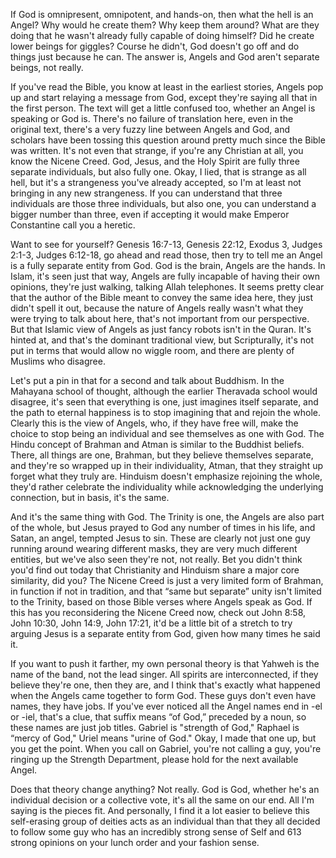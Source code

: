 If God is omnipresent, omnipotent, and hands-on, then what the hell is an Angel? Why would he create them? Why keep them around? What are they doing that he wasn't already fully capable of doing himself? Did he create lower beings for giggles? Course he didn't, God doesn't go off and do things just because he can. The answer is, Angels and God aren't separate beings, not really.


If you've read the Bible, you know at least in the earliest stories, Angels pop up and start relaying a message from God, except they're saying all that in the first person. The text will get a little confused too, whether an Angel is speaking or God is. There's no failure of translation here, even in the original text, there's a very fuzzy line between Angels and God, and scholars have been tossing this question around pretty much since the Bible was written. It's not even that strange, if you're any Christian at all, you know the Nicene Creed. God, Jesus, and the Holy Spirit are fully three separate individuals, but also fully one. Okay, I lied, that is strange as all hell, but it's a strangeness you've already accepted, so I'm at least not bringing in any new strangeness. If you can understand that three individuals are those three individuals, but also one, you can understand a bigger number than three, even if accepting it would make Emperor Constantine call you a heretic.


Want to see for yourself? Genesis 16:7-13, Genesis 22:12, Exodus 3, Judges 2:1-3, Judges 6:12-18, go ahead and read those, then try to tell me an Angel is a fully separate entity from God. God is the brain, Angels are the hands. In Islam, it's seen just that way, Angels are fully incapable of having their own opinions, they're just walking, talking Allah telephones. It seems pretty clear that the author of the Bible meant to convey the same idea here, they just didn't spell it out, because the nature of Angels really wasn't what they were trying to talk about here, that's not important from our perspective. But that Islamic view of Angels as just fancy robots isn't in the Quran. It's hinted at, and that's the dominant traditional view, but Scripturally, it's not put in terms that would allow no wiggle room, and there are plenty of Muslims who disagree.


Let's put a pin in that for a second and talk about Buddhism. In the Mahayana school of thought, although the earlier Theravada school would disagree, it's seen that everything is one, just imagines itself separate, and the path to eternal happiness is to stop imagining that and rejoin the whole. Clearly this is the view of Angels, who, if they have free will, make the choice to stop being an individual and see themselves as one with God. The Hindu concept of Brahman and Atman is similar to the Buddhist beliefs. There, all things are one, Brahman, but they believe themselves separate, and they're so wrapped up in their individuality, Atman, that they straight up forget what they truly are. Hinduism doesn't emphasize rejoining the whole, they'd rather celebrate the individuality while acknowledging the underlying connection, but in basis, it's the same.


And it's the same thing with God. The Trinity is one, the Angels are also part of the whole, but Jesus prayed to God any number of times in his life, and Satan, an angel, tempted Jesus to sin. These are clearly not just one guy running around wearing different masks, they are very much different entities, but we've also seen they're not, not really. Bet you didn't think you'd find out today that Christianity and Hinduism share a major core similarity, did you? The Nicene Creed is just a very limited form of Brahman, in function if not in tradition, and that “same but separate” unity isn't limited to the Trinity, based on those Bible verses where Angels speak as God. If this has you reconsidering the Nicene Creed now, check out John 8:58, John 10:30, John 14:9, John 17:21, it'd be a little bit of a stretch to try arguing Jesus is a separate entity from God, given how many times he said it.


If you want to push it farther, my own personal theory is that Yahweh is the name of the band, not the lead singer. All spirits are interconnected, if they believe they're one, then they are, and I think that's exactly what happened when the Angels came together to form God. These guys don't even have names, they have jobs. If you've ever noticed all the Angel names end in -el or -iel, that's a clue, that suffix means “of God,” preceded by a noun, so these names are just job titles. Gabriel is "strength of God," Raphael is “mercy of God," Uriel means "urine of God." Okay, I made that one up, but you get the point. When you call on Gabriel, you're not calling a guy, you're ringing up the Strength Department, please hold for the next available Angel.


Does that theory change anything? Not really. God is God, whether he's an individual decision or a collective vote, it's all the same on our end. All I'm saying is the pieces fit. And personally, I find it a lot easier to believe this self-erasing group of deities acts as an individual than that they all decided to follow some guy who has an incredibly strong sense of Self and 613 strong opinions on your lunch order and your fashion sense.